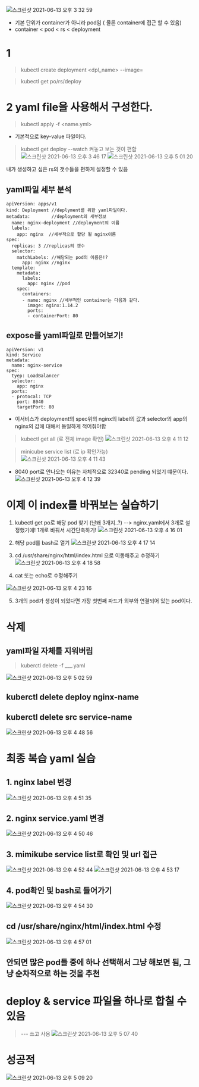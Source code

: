 ![스크린샷 2021-06-13 오후 3 32 59](https://user-images.githubusercontent.com/67637935/121797657-a27b9e00-cc5c-11eb-9601-ecd03f0b6502.png)

* 기본 단위가 container가 아니라 pod임 ( 물론 container에 접근 할 수 있음)
* container < pod < rs < deployment

# 1 
> kubectl create deployment <dpl_name> --image=

> kubectl get po/rs/deploy

# 2 yaml file을 사용해서 구성한다.
> kubectl apply -f <name.yml>

* 기본적으로 key-value 파일이다. 

> kubectl get deploy --watch 켜놓고 보는 것이 편함
![스크린샷 2021-06-13 오후 3 46 17](https://user-images.githubusercontent.com/67637935/121797970-80831b00-cc5e-11eb-8b22-1b1d81b77c45.png)
![스크린샷 2021-06-13 오후 5 01 20](https://user-images.githubusercontent.com/67637935/121799786-fd1af700-cc68-11eb-94a2-d4a212e7c787.png)

내가 생성하고 싶은 rs의 갯수들을 편하게 설정할 수 있음

## yaml파일 세부 분석
```
apiVersion: apps/v1
kind: Deployment //deplyment를 위한 yaml파일이다.
metadata:        //deployment의 세부정보
  name: nginx-deployment //deployment의 이름
  labels:
    app: nginx  //세부적으로 할당 될 nginx이름
spec:
  replicas: 3 //replicas의 갯수
  selector:
    matchLabels: //해당되는 pod의 이름은!?
      app: nginx //nginx
  template:
    metadata:
      labels:
        app: nginx //pod
    spec:
      containers:
      - name: nginx //세부적인 container는 다음과 같다.
        image: nginx:1.14.2
        ports:
        - containerPort: 80 
```


## expose를 yaml파일로 만들어보기!
```
apiVersion: v1
kind: Service
metadata:
  name: nginx-service
spec:
  tyep: LoadBalancer
  selector:
    app: nginx
  ports:
  - protocal: TCP
    port: 8040
    targetPort: 80
```
* 이서비스가 deployment의 spec위의 nginx의 label의 값과 selector의 app의 nginx의 값에 대해서 동일하게 적어줘야함
> kubectl get all (로 전체 image 확인)
![스크린샷 2021-06-13 오후 4 11 12](https://user-images.githubusercontent.com/67637935/121798543-fb016a00-cc61-11eb-9bc5-adc8ccefb7a6.png)



> minicube service list (로 ip 확인가능)
![스크린샷 2021-06-13 오후 4 11 43](https://user-images.githubusercontent.com/67637935/121798559-0d7ba380-cc62-11eb-80ca-f8d080fd0162.png)

* 8040 port로 안나오는 이유는 자체적으로 32340로 pending 되었기 떄문이다.
![스크린샷 2021-06-13 오후 4 12 39](https://user-images.githubusercontent.com/67637935/121798592-2f752600-cc62-11eb-8c4c-0102889d8169.png)

# 이제 이 index를 바꿔보는 실습하기
1. kubectl get po로 해당 pod 찾기 (난왜 3개지..?) --> nginx.yaml에서 3개로 설정했기에! 1개로 바꿔서 시간단축하기!
![스크린샷 2021-06-13 오후 4 16 01](https://user-images.githubusercontent.com/67637935/121798677-a7435080-cc62-11eb-871f-71879fe997ff.png)

2. 해당 pod를 bash로 열기
![스크린샷 2021-06-13 오후 4 17 14](https://user-images.githubusercontent.com/67637935/121798716-d35ed180-cc62-11eb-8cb2-a712b5e5b768.png)

3. cd /usr/share/nginx/html/index.html 으로 이동해주고 수정하기
![스크린샷 2021-06-13 오후 4 18 58](https://user-images.githubusercontent.com/67637935/121798757-10c35f00-cc63-11eb-88cb-a1c38175088a.png)

4. cat 또는 echo로 수정해주기

![스크린샷 2021-06-13 오후 4 23 16](https://user-images.githubusercontent.com/67637935/121798861-aa8b0c00-cc63-11eb-8e13-c1647f8d0b2d.png)

5. 3개의 pod가 생성이 되었다면 가장 첫번째 파드가 외부와 연결되어 있는 pod이다.

# 삭제 
## yaml파일 자체를 지워버림
> kuberctl delete -f ___.yaml  

![스크린샷 2021-06-13 오후 5 02 59](https://user-images.githubusercontent.com/67637935/121799827-394e5780-cc69-11eb-9897-74efe05312e5.png)

## kuberctl delete deploy nginx-name
## kuberctl delete src service-name
![스크린샷 2021-06-13 오후 4 48 56](https://user-images.githubusercontent.com/67637935/121799465-41a59300-cc67-11eb-9f79-6eb19e85d250.png)


# 최종 복습 yaml 실습
## 1. nginx label 변경
![스크린샷 2021-06-13 오후 4 51 35](https://user-images.githubusercontent.com/67637935/121799525-9f39df80-cc67-11eb-9648-3c21d274f072.png)

## 2. nginx service.yaml 변경
![스크린샷 2021-06-13 오후 4 50 46](https://user-images.githubusercontent.com/67637935/121799516-93e6b400-cc67-11eb-92ce-32e754b06392.png)

## 3. mimikube service list로 확인 및 url 접근 
![스크린샷 2021-06-13 오후 4 52 44](https://user-images.githubusercontent.com/67637935/121799556-c8f30680-cc67-11eb-9fb8-38bc5193a73d.png)
![스크린샷 2021-06-13 오후 4 53 17](https://user-images.githubusercontent.com/67637935/121799576-dc05d680-cc67-11eb-9a4b-df58aebe17f6.png)

## 4. pod확인 및 bash로 들어가기
![스크린샷 2021-06-13 오후 4 54 30](https://user-images.githubusercontent.com/67637935/121799605-0788c100-cc68-11eb-98bb-9a71a5560107.png)

## cd /usr/share/nginx/html/index.html 수정
![스크린샷 2021-06-13 오후 4 57 01](https://user-images.githubusercontent.com/67637935/121799675-61898680-cc68-11eb-8c4c-3cedb971209c.png)

## 안되면 많은 pod들 중에 하나 선택해서 그냥 해보면 됨, 그냥 순차적으로 하는 것을 추천

# deploy & service 파일을 하나로 합칠 수 있음
> --- 쓰고 사용
![스크린샷 2021-06-13 오후 5 07 40](https://user-images.githubusercontent.com/67637935/121799905-df01c680-cc69-11eb-808c-9bad69d5b1d7.png)
# 성공적
![스크린샷 2021-06-13 오후 5 09 20](https://user-images.githubusercontent.com/67637935/121799949-18d2cd00-cc6a-11eb-905a-6b4a1f6dfbfe.png)


